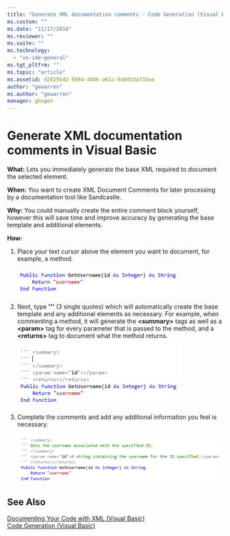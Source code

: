 ```yaml
---
title: "Generate XML documentation comments - Code Generation (Visual Basic) | Microsoft Docs"
ms.custom: ""
ms.date: "11/17/2016"
ms.reviewer: ""
ms.suite: ""
ms.technology: 
  - "vs-ide-general"
ms.tgt_pltfrm: ""
ms.topic: "article"
ms.assetid: d2025bd2-5984-4486-a61c-0a0933a735ea
author: "gewarren"
ms.author: "gewarren"
manager: ghogen
---
```


# Generate XML documentation comments in Visual Basic
**What:** Lets you immediately generate the base XML required to document the selected element. 

**When:** You want to create XML Document Comments for later processing by a documentation tool like Sandcastle.

**Why:** You could manually create the entire comment block yourself, however this will save time and improve accuracy by generating the base template and additional elements. 

**How:**

1. Place your text cursor above the element you want to document, for example, a method.

   ![Method to document](media/doc_highlight.png)

1. Next, type **'''** (3 single quotes) which will automatically create the base template and any additional elements as necessary.  For example, when commenting a method, it will generate the **\<summary\>** tags as well as a **\<param\>** tag for every parameter that is passed to the method, and a **\<returns\>** tag to document what the method returns.

   ![Template](media/doc_preview.png)

1. Complete the comments and add any additional information you feel is necessary.

   ![Completed comment](media/doc_result.png)

## See Also
[Documenting Your Code with XML (Visual Basic)](/dotnet/visual-basic/programming-guide/program-structure/documenting-your-code-with-xml)  
[Code Generation (Visual Basic)](../code-generation-vb.md) 